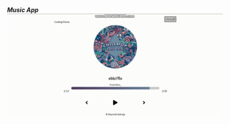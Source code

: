***Music App***
<img alt="GIF" src="https://github.com/Sharmil001/Music-Player/blob/main/Images/music.gif?raw=true"/>

